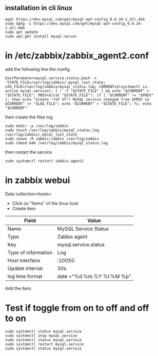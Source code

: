 ## installation in cli linux
```
wget https://dev.mysql.com/get/mysql-apt-config_0.8.34-1_all.deb
sudo dpkg -i https://dev.mysql.com/get/mysql-apt-config_0.8.34-1_all.deb
sudo apt update
sudo apt-get install mysql-server
```

# in /etc/zabbix/zabbix_agent2.conf

add the following line the config
```
UserParameter=mysql.service.status,bash -c 'STATE_FILE=/var/log/zabbix/.mysql_last_state; LOG_FILE=/var/log/zabbix/mysql_status.log; CURRENT=$(systemctl is-active mysql.service); [ ! -f "$STATE_FILE" ] && echo "$CURRENT" > "$STATE_FILE"; PREV=$(cat "$STATE_FILE"); if [ "$CURRENT" != "$PREV" ]; then echo "$(date "+%F %T") MySQL service changed from $PREV to $CURRENT" >> "$LOG_FILE"; echo "$CURRENT" > "$STATE_FILE"; fi; echo "$CURRENT"'
```

then create the files log
```
sudo mkdir -p /var/log/zabbix
sudo touch /var/log/zabbix/mysql_status.log /var/log/zabbix/.mysql_last_state
sudo chown -R zabbix:zabbix /var/log/zabbix
sudo chmod 644 /var/log/zabbix/mysql_status.log
```

then restart the service
```
sudo systemctl restart zabbix-agent2
```

# in zabbix webui
Data collection>hosts>
- Click on "Items" of the linux host <zabbix-lin-cli>
- Create item

|Field|Value|
|---------------------------------------------------|----|
|Name	                  | MySQL Service Status      |
|Type                 	| Zabbix agent              |
|Key	                  | mysql.service.status      |
|Type of information	  | Log                       |
|Host interface         | <linux host ip>:10050     |
|Update interval	      | 30s                       |
|log time format        |	date +"%d.%m.%Y %I:%M %p" |

Add the item.

# Test if toggle from on to off and off to on
```
sudo systemctl status mysql.service
sudo systemctl stop mysql.service
sudo systemctl status mysql.service
sudo systemctl restart mysql.service
sudo systemctl status mysql.service
```
